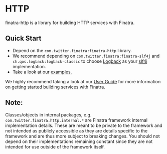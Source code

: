 HTTP
==========================================================
finatra-http is a library for building HTTP services with Finatra.

Quick Start
-----------------------------------------------------------
* Depend on the `com.twitter.finatra:finatra-http` library.
* We recommend depending on `com.twitter.finatra:finatra-slf4j` and `ch.qos.logback:logback-classic` to choose [Logback](http://logback.qos.ch/) as your [slf4j](http://www.slf4j.org/manual.html) implementation.
* Take a look at our [examples.](../examples/)


We highly recommend taking a look at our [User Guide](https://twitter.github.io/finatra/user-guide/) for more information on getting started building services with Finatra.

Note:
-----------------------------------------------------------
Classes/objects in internal packages, e.g. `com.twitter.finatra.http.internal.*` are Finatra framework internal implementation details.
These are meant to be private to the framework and not intended as publicly accessible as they are details specific to the framework and
are thus more subject to breaking changes. You should not depend on their implementations remaining constant since they are not intended
for use outside of the framework itself.
